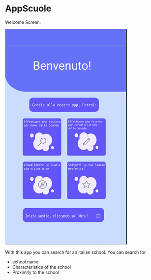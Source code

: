 # AppScuole

Welcome Screen: 

<img src="https://github.com/Dvd96/AppScuole/blob/main/Img/welcome.png" alt="alt text" width="" height="700">

With this app you can search for an italian school.
You can search for
<ul>
  <li>school name</li>
  <li>Characteristics of the school</li>
  <li>Proximity to the school</li>
</ul>